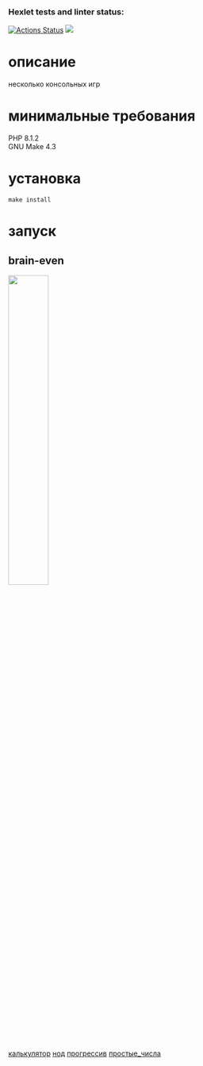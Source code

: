 ### Hexlet tests and linter status:
[![Actions Status](https://github.com/maidochka0/php-project-45/actions/workflows/hexlet-check.yml/badge.svg)](https://github.com/maidochka0/php-project-45/actions)
<a href="https://codeclimate.com/github/maidochka0/php-project-45/maintainability"><img src="https://api.codeclimate.com/v1/badges/503b3f3801b98d34aa0a/maintainability" /></a> 
<br>
# описание
несколько консольных игр
# минимальные требования
PHP 8.1.2 
<br>
GNU Make 4.3
# установка
```make install```
# запуск
## brain-even
<a href="https://asciinema.org/a/T9sDOs73I7wCltEVb1LJ2feOI"><img src="https://i.imgur.com/MA6hZz1.png" width=40%></a> 
<br>
<a href="https://asciinema.org/a/dYvZKkA911asEM6l9WrhEbjZo">калькулятор</a>
<a href="https://asciinema.org/a/9err8B6aMwfHfiprlBPiw4HFZ">нод</a>
<a href="https://asciinema.org/a/xvDAoCVocWSKZsxAe4IBn7Npy">прогрессив</a>
<a href="https://asciinema.org/a/CxB3azJTlQZZHnYtKw4cgFmiX">простые_числа</a>
